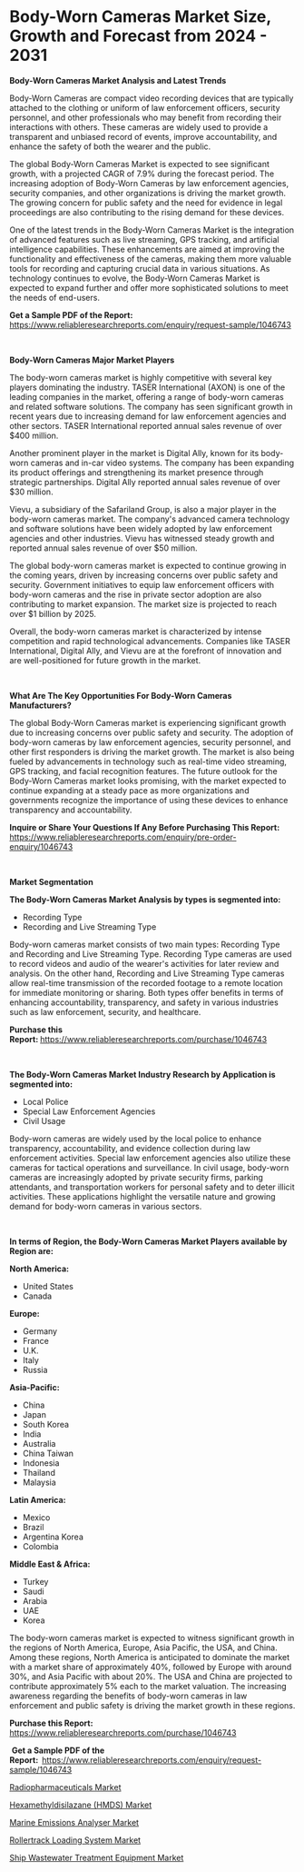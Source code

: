 <p><h1>Body-Worn Cameras Market Size, Growth and Forecast from 2024 - 2031</h1></p><p><strong>Body-Worn Cameras Market Analysis and Latest Trends</strong></p>
<p><p>Body-Worn Cameras are compact video recording devices that are typically attached to the clothing or uniform of law enforcement officers, security personnel, and other professionals who may benefit from recording their interactions with others. These cameras are widely used to provide a transparent and unbiased record of events, improve accountability, and enhance the safety of both the wearer and the public.</p><p>The global Body-Worn Cameras Market is expected to see significant growth, with a projected CAGR of 7.9% during the forecast period. The increasing adoption of Body-Worn Cameras by law enforcement agencies, security companies, and other organizations is driving the market growth. The growing concern for public safety and the need for evidence in legal proceedings are also contributing to the rising demand for these devices.</p><p>One of the latest trends in the Body-Worn Cameras Market is the integration of advanced features such as live streaming, GPS tracking, and artificial intelligence capabilities. These enhancements are aimed at improving the functionality and effectiveness of the cameras, making them more valuable tools for recording and capturing crucial data in various situations. As technology continues to evolve, the Body-Worn Cameras Market is expected to expand further and offer more sophisticated solutions to meet the needs of end-users.</p></p>
<p><strong>Get a Sample PDF of the Report:&nbsp;</strong> <a href="https://www.reliableresearchreports.com/enquiry/request-sample/1046743">https://www.reliableresearchreports.com/enquiry/request-sample/1046743</a></p>
<p>&nbsp;</p>
<p><strong>Body-Worn Cameras Major Market Players</strong></p>
<p><p>The body-worn cameras market is highly competitive with several key players dominating the industry. TASER International (AXON) is one of the leading companies in the market, offering a range of body-worn cameras and related software solutions. The company has seen significant growth in recent years due to increasing demand for law enforcement agencies and other sectors. TASER International reported annual sales revenue of over $400 million.</p><p>Another prominent player in the market is Digital Ally, known for its body-worn cameras and in-car video systems. The company has been expanding its product offerings and strengthening its market presence through strategic partnerships. Digital Ally reported annual sales revenue of over $30 million.</p><p>Vievu, a subsidiary of the Safariland Group, is also a major player in the body-worn cameras market. The company's advanced camera technology and software solutions have been widely adopted by law enforcement agencies and other industries. Vievu has witnessed steady growth and reported annual sales revenue of over $50 million.</p><p>The global body-worn cameras market is expected to continue growing in the coming years, driven by increasing concerns over public safety and security. Government initiatives to equip law enforcement officers with body-worn cameras and the rise in private sector adoption are also contributing to market expansion. The market size is projected to reach over $1 billion by 2025.</p><p>Overall, the body-worn cameras market is characterized by intense competition and rapid technological advancements. Companies like TASER International, Digital Ally, and Vievu are at the forefront of innovation and are well-positioned for future growth in the market.</p></p>
<p>&nbsp;</p>
<p><strong>What Are The Key Opportunities For Body-Worn Cameras Manufacturers?</strong></p>
<p><p>The global Body-Worn Cameras market is experiencing significant growth due to increasing concerns over public safety and security. The adoption of body-worn cameras by law enforcement agencies, security personnel, and other first responders is driving the market growth. The market is also being fueled by advancements in technology such as real-time video streaming, GPS tracking, and facial recognition features. The future outlook for the Body-Worn Cameras market looks promising, with the market expected to continue expanding at a steady pace as more organizations and governments recognize the importance of using these devices to enhance transparency and accountability.</p></p>
<p><strong>Inquire or Share Your Questions If Any Before Purchasing This Report:</strong> <a href="https://www.reliableresearchreports.com/enquiry/pre-order-enquiry/1046743">https://www.reliableresearchreports.com/enquiry/pre-order-enquiry/1046743</a></p>
<p>&nbsp;</p>
<p><strong>Market Segmentation</strong></p>
<p><strong>The Body-Worn Cameras Market Analysis by types is segmented into:</strong></p>
<p><ul><li>Recording Type</li><li>Recording and Live Streaming Type</li></ul></p>
<p><p>Body-worn cameras market consists of two main types: Recording Type and Recording and Live Streaming Type. Recording Type cameras are used to record videos and audio of the wearer's activities for later review and analysis. On the other hand, Recording and Live Streaming Type cameras allow real-time transmission of the recorded footage to a remote location for immediate monitoring or sharing. Both types offer benefits in terms of enhancing accountability, transparency, and safety in various industries such as law enforcement, security, and healthcare.</p></p>
<p><strong>Purchase this Report:&nbsp;</strong><a href="https://www.reliableresearchreports.com/purchase/1046743">https://www.reliableresearchreports.com/purchase/1046743</a></p>
<p>&nbsp;</p>
<p><strong>The Body-Worn Cameras Market Industry Research by Application is segmented into:</strong></p>
<p><ul><li>Local Police</li><li>Special Law Enforcement Agencies</li><li>Civil Usage</li></ul></p>
<p><p>Body-worn cameras are widely used by the local police to enhance transparency, accountability, and evidence collection during law enforcement activities. Special law enforcement agencies also utilize these cameras for tactical operations and surveillance. In civil usage, body-worn cameras are increasingly adopted by private security firms, parking attendants, and transportation workers for personal safety and to deter illicit activities. These applications highlight the versatile nature and growing demand for body-worn cameras in various sectors.</p></p>
<p>&nbsp;</p>
<p><strong>In terms of Region, the Body-Worn Cameras Market Players available by Region are:</strong></p>
<p>
    <p> <strong> North America: </strong>
        <ul>
            <li>United States</li>
            <li>Canada</li>
        </ul>
        </p> 
    <p> <strong> Europe: </strong>
        <ul>
            <li>Germany</li>
            <li>France</li>
            <li>U.K.</li>
            <li>Italy</li>
            <li>Russia</li>
        </ul>
        </p> 
    <p> <strong> Asia-Pacific: </strong>
        <ul>
            <li>China</li>
            <li>Japan</li>
            <li>South Korea</li>
            <li>India</li>
            <li>Australia</li>
            <li>China Taiwan</li>
            <li>Indonesia</li>
            <li>Thailand</li>
            <li>Malaysia</li>
        </ul>
        </p> 
    <p> <strong> Latin America: </strong>
        <ul>
            <li>Mexico</li>
            <li>Brazil</li>
            <li>Argentina Korea</li>
            <li>Colombia</li>
        </ul>
        </p> 
    <p> <strong> Middle East & Africa: </strong>
        <ul>
            <li>Turkey</li>
            <li>Saudi</li>
            <li>Arabia</li>
            <li>UAE</li>
            <li>Korea</li>
        </ul>
    </p>
    </p>
<p><p>The body-worn cameras market is expected to witness significant growth in the regions of North America, Europe, Asia Pacific, the USA, and China. Among these regions, North America is anticipated to dominate the market with a market share of approximately 40%, followed by Europe with around 30%, and Asia Pacific with about 20%. The USA and China are projected to contribute approximately 5% each to the market valuation. The increasing awareness regarding the benefits of body-worn cameras in law enforcement and public safety is driving the market growth in these regions.</p></p>
<p><strong>Purchase this Report: </strong><a href="https://www.reliableresearchreports.com/purchase/1046743">https://www.reliableresearchreports.com/purchase/1046743</a></p>
<p>&nbsp;<strong>Get a Sample PDF of the Report:&nbsp;&nbsp;</strong><a href="https://www.reliableresearchreports.com/enquiry/request-sample/1046743">https://www.reliableresearchreports.com/enquiry/request-sample/1046743</a></p>
<p><strong></strong></p>
<p><p><a href="https://github.com/moyahfrancoestellec51j635wcx/Market-Research-Report-List-1/blob/main/radiopharmaceuticals-market.md">Radiopharmaceuticals Market</a></p><p><a href="https://github.com/suaretopek9/Market-Research-Report-List-1/blob/main/hexamethyldisilazane-hmds-market.md">Hexamethyldisilazane (HMDS) Market</a></p><p><a href="https://medium.com/@jeremybates83/marine-emissions-analyser-market-trends-forecast-and-competitive-analysis-to-2031-7fba6ac90580">Marine Emissions Analyser Market</a></p><p><a href="https://medium.com/@jeremybates83/decoding-rollertrack-loading-system-market-metrics-market-share-trends-and-growth-patterns-c82cfc9f558e">Rollertrack Loading System Market</a></p><p><a href="https://medium.com/@jeremybates83/ship-wastewater-treatment-equipment-market-share-evolution-and-market-growth-trends-2024-2031-83bd05c61dcd">Ship Wastewater Treatment Equipment Market</a></p></p>